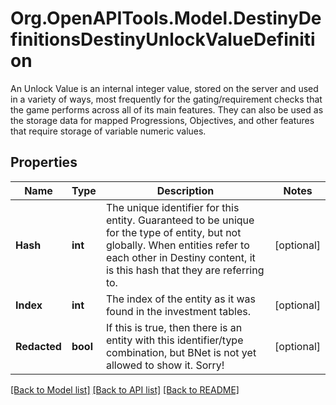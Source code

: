 # Org.OpenAPITools.Model.DestinyDefinitionsDestinyUnlockValueDefinition
An Unlock Value is an internal integer value, stored on the server and used in a variety of ways, most frequently for the gating/requirement checks that the game performs across all of its main features. They can also be used as the storage data for mapped Progressions, Objectives, and other features that require storage of variable numeric values.

## Properties

Name | Type | Description | Notes
------------ | ------------- | ------------- | -------------
**Hash** | **int** | The unique identifier for this entity. Guaranteed to be unique for the type of entity, but not globally.  When entities refer to each other in Destiny content, it is this hash that they are referring to. | [optional] 
**Index** | **int** | The index of the entity as it was found in the investment tables. | [optional] 
**Redacted** | **bool** | If this is true, then there is an entity with this identifier/type combination, but BNet is not yet allowed to show it. Sorry! | [optional] 

[[Back to Model list]](../README.md#documentation-for-models) [[Back to API list]](../README.md#documentation-for-api-endpoints) [[Back to README]](../README.md)

